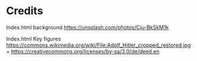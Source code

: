 # Credits

Index.html background https://unsplash.com/photos/Cju-BkSkM1k

Index.html Key figures https://commons.wikimedia.org/wiki/File:Adolf_Hitler_cropped_restored.jpg + https://creativecommons.org/licenses/by-sa/3.0/de/deed.en

